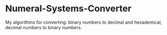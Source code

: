 # Numeral-Systems-Converter
My algorithms for converting: binary numbers to decimal and hexademical, decimal numbers to binary numbers.
